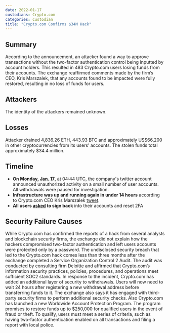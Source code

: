 ```yaml
---
date: 2022-01-17
custodians: Crypto.com
categories: Custodian
title: "Crypto.com Confirms $34M Hack"
---
```


## Summary

According to the announcement, an attacker found a way to approve transactions without the two-factor authentication control being inputted by account holders. This resulted in 483 Crypto.com users losing funds from their accounts. The exchange reaffirmed comments made by the firm’s CEO, Kris Marszalek, that any accounts found to be impacted were fully restored, resulting in no loss of funds for users.

## Attackers

The identity of the attackers remained unknown.

## Losses

Attacker drained 4,836.26 ETH, 443.93 BTC and approximately US$66,200 in other cryptocurrencies from its users’ accounts. The stolen funds total approximately $34.4 million.

## Timeline

- **On Monday, [Jan. 17](https://twitter.com/cryptocom/status/1482936866001207296)**, at 04:44 UTC, the company's twitter account announced unauthorized activity on a small number of user accounts. All withdrawals were paused for investigation.
- **Infrastructure was up and running again in under 14 hours** according to Crypto.com CEO Kris Marszalek [tweet](https://twitter.com/kris/status/1483277350683185155).
- **All users [asked](https://twitter.com/cryptocom/status/1483050866894868484) to sign back** into their accounts and reset 2FA

## Security Failure Causes

While Crypto.com has confirmed the reports of a hack from several analysts and blockchain security firms, the exchange did not explain how the hackers compromised two-factor authentication and left users accounts were protected only by a password.
The undisclosed security breach that led to the Crypto.com hack comes less than three months after the exchange completed a Service Organization Control 2 Audit. The audit was conducted by consulting firm Deloitte and affirmed that Crypto.com’s information security practices, policies, procedures, and operations meet sufficient SOC2 standards. 
In response to the incident, Crypto.com has added an additional layer of security to withdrawals. Users will now need to wait 24 hours after registering a new withdrawal address before transferring funds to it. The exchange also says it has engaged with third-party security firms to perform additional security checks.
Also Crypto.com has launched a new Worldwide Account Protection Program. The program promises to restore funds up to $250,000 for qualified users in the event of fraud or theft. To qualify, users must meet a series of criteria, such as having two-factor authentication enabled on all transactions and filing a report with local police.
